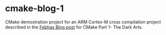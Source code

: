 # cmake-blog-1

CMake demostration project for an ARM Cortex-M cross compilation
project described in the 
[Febhas Blog post](https://blog.feabhas.com/) for CMake Part 1- The Dark Arts.

